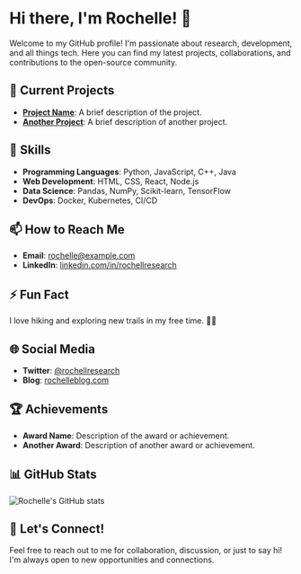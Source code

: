 # Hi there, I'm Rochelle! 👋

Welcome to my GitHub profile! I'm passionate about research, development, and all things tech. Here you can find my latest projects, collaborations, and contributions to the open-source community.

## 🔭 Current Projects
- **[Project Name](https://github.com/rochellresearch/project-name)**: A brief description of the project.
- **[Another Project](https://github.com/rochellresearch/another-project)**: A brief description of another project.

## 🌱 Skills
- **Programming Languages**: Python, JavaScript, C++, Java
- **Web Development**: HTML, CSS, React, Node.js
- **Data Science**: Pandas, NumPy, Scikit-learn, TensorFlow
- **DevOps**: Docker, Kubernetes, CI/CD

## 📫 How to Reach Me
- **Email**: [rochelle@example.com](mailto:rochelle@example.com)
- **LinkedIn**: [linkedin.com/in/rochellresearch](https://linkedin.com/in/rochellresearch)

## ⚡ Fun Fact
I love hiking and exploring new trails in my free time. 🥾🌲

## 🌐 Social Media
- **Twitter**: [@rochellresearch](https://twitter.com/rochellresearch)
- **Blog**: [rochelleblog.com](https://rochelleblog.com)

## 🏆 Achievements
- **Award Name**: Description of the award or achievement.
- **Another Award**: Description of another award or achievement.

## 📊 GitHub Stats
![Rochelle's GitHub stats](https://github-readme-stats.vercel.app/api?username=rochellresearch&show_icons=true&theme=radical)

## 💬 Let's Connect!
Feel free to reach out to me for collaboration, discussion, or just to say hi! I'm always open to new opportunities and connections.
